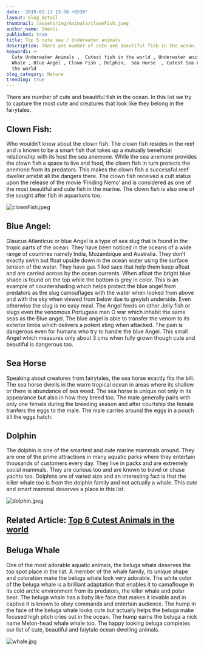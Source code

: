 ```yaml
---
date: '2019-02-13 13:50 +0530'
layout: blog_detail
thumbnail: /assets/img/Animals/clownFish.jpeg
author_name: Sherli
published: true
title: Top 5 cute sea / Underwater animals
description: There are number of cute and beautiful fish in the ocean. In this list...
keywords: >-
  Cute Underwater Animals ,  Cutest fish in the world , Underwater animals ,
  Whale , Blue Angel , Clown Fish , Dolphin,  Sea Horse  , Cutest Sea Animals in
  the world
blog_category: Nature
trending: true
---
```


There are number of cute and beautiful fish in the ocean. In this list we try to capture the most cute and creatures that look like they belong in the fairytales.

## Clown Fish:

Who wouldn’t know about the clown fish. The clown fish resides in the reef and is known to be a smart fish that takes up a mutually beneficial relationship with its host the sea anemone. While the sea anemone provides the clown fish a space to live and food, the clown fish in turn protects the anemone from its predators. This makes the clown fish a successful reef dweller amidst all the dangers there.
The clown fish received a cult status upon the release of the movie ‘Finding Nemo’ and is considered as one of the most beautiful and cute fish in the marine. The clown fish is also one of the sought after fish in aquariums too.

![clownFish.jpeg]({{site.baseurl}}/assets/img/Animals/clownFish.jpeg)

## Blue Angel:

Glaucus Atlanticus or blue Angel is a type of sea slug that is found in the tropic parts of the ocean. They have been noticed in the oceans of a wide range of countries namely India, Mozambique and Australia. They don’t exactly swim but float upside down in the ocean water using the surface tension of the water. They have gas filled sacs that help them keep afloat and are carried across by the ocean currents.
When afloat the bright blue shade is found on the top while the bottom is grey in color. This is an example of countershading which helps protect the blue angel from predators as the slug camouflages with the water when looked from above and with the sky when viewed from below due to greyish underside.
Even otherwise the slug is no easy meal. The Angel feeds on other Jelly fish or slugs even the venomous Portugese man O war which inhabit the same seas as the Blue angel. The blue angel is able to transfer the venom to its exterior limbs which delivers a potent sting when attacked. The pain is dangerous even for humans who try to handle the blue Angel. This small Angel which measures only about 3 cms when fully grown though cute and beautiful is dangerous too.

## Sea Horse

Speaking about creatures from fairytales, the sea horse exactly fits the bill. The sea horse dwells in the warm tropical ocean in areas where its shallow or there is abundance of sea weed. The sea horse is unique not only in its appearance but also in how they breed too. The male generally pairs with only one female during the breeding season and after courtship the female tranfers the eggs to the male. The male carries around the eggs in a pouch till the eggs hatch.

## Dolphin

The dolphin is one of the smartest and cute marine mammals around. They are one of the prime attractions in many aquatic parks where they entertain thousands of customers every day. They live in packs and are extremely social mammals. They are curious too and are known to travel or chase yachts too. Dolphins are of varied size and an interesting fact is that the killer whale too is from the dolphin family and not actually a whale. This cute and smart mammal deserves a place in this list.

![dolphin.jpeg]({{site.baseurl}}/assets/img/Animals/dolphin.jpeg)

## Related Article: [Top 6 Cutest Animals in the world](https://www.toknowisgood.com/2019/02/12/top-six-cutest-animals-in-the-world.html)

## Beluga Whale

One of the most adorable aquatic animals, the beluga whale deserves the top spot place in the list. A member of the whale family, its unique shape and coloration make the beluga whale look very adorable. The white color of the beluga whale is a brilliant adaptation that enables it to camaflouge in its cold arctic environment from its predators, the killer whale and polar bear.
The beluga whale has a baby like face that makes it lovable and in captive it is known to obey commands and entertain audience. The hump in the face of the beluga whale looks cute but actually helps the beluga make focused high pitch cries out in the ocean. The hump earns the beluga a nick name Melon-head whale whale too. The happy looking beluga completes our list of cute, beautiful and faiytale ocean dwelling animals.

![whale.jpg]({{site.baseurl}}/assets/img/Animals/whale.jpg)
